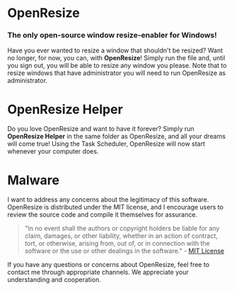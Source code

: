 # OpenResize
### The only open-source window resize-enabler for Windows!
Have you ever wanted to resize a window that shouldn't be resized? Want no longer, for now, you can, with **OpenResize**! Simply run the file and, until you sign out, you will be able to resize any window you please. Note that to resize windows that have administrator you will need to run OpenResize as administrator.
# OpenResize Helper
Do you love OpenResize and want to have it forever? Simply run **OpenResize Helper** in the same folder as OpenResize, and all your dreams will come true! Using the Task Scheduler, OpenResize will now start whenever your computer does.
# Malware
I want to address any concerns about the legitimacy of this software. OpenResize is distributed under the MIT license, and I encourage users to review the source code and compile it themselves for assurance.

> "In no event shall the authors or copyright holders be liable for any claim, damages, or other liability, whether in an action of contract, tort, or otherwise, arising from, out of, or in connection with the software or the use or other dealings in the software." - [MIT License](https://opensource.org/licenses/MIT)

If you have any questions or concerns about OpenResize, feel free to contact me through appropriate channels. We appreciate your understanding and cooperation.
